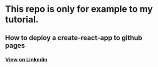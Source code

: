 # This repo is only for example to my tutorial.
## How to deploy a create-react-app to github pages

### [View on Linkedin](https://www.linkedin.com/posts/khaledbadr_deploy-react-app-activity-7071457346346000387-vnqF?utm_source=share&utm_medium=member_desktop)
